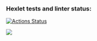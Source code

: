 ### Hexlet tests and linter status:
[![Actions Status](https://github.com/Andrei-Kotliakov/python-project-49/actions/workflows/hexlet-check.yml/badge.svg)](https://github.com/Andrei-Kotliakov/python-project-49/actions)

<a href="https://codeclimate.com/github/Andrei-Kotliakov/python-project-49/maintainability"><img src="https://api.codeclimate.com/v1/badges/c4c6a342300a63d47374/maintainability" /></a>
